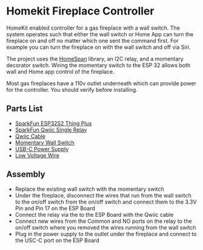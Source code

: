 # Homekit Fireplace Controller

HomeKit enabled controller for a gas fireplace with a wall switch.  The system operates such that either the wall switch or Home App can turn the fireplace on and off no matter which one sent the command first.  For example you can turn the fireplace on with the wall switch and off via Siri.  

The project uses the [HomeSpan](https://github.com/HomeSpan) library, an I2C relay, and a momentary decorator switch.  Wiring the momentary switch to the ESP 32 allows both wall and Home app control of the fireplace.  

Most gas fireplaces have a 110v outlet underneath which can provide power for the controller.  You should verify before installing.

## Parts List
* [SparkFun ESP32S2 Thing Plus](https://www.sparkfun.com/products/17743)
* [SparkFun Qwiic Single Relay](https://www.sparkfun.com/products/15093)
* [Qwiic Cable](https://www.sparkfun.com/products/14426)
* [Momentary Wall Switch](https://www.amazon.com/dp/B07828MYZJ?psc=1&ref=ppx_yo2ov_dt_b_product_details)
* [USB-C Power Supply](https://www.amazon.com/Replacement-Raspberry-Pi-4-Supply-Charger-Adapter/dp/B094J8TK61/ref=sr_1_2_sspa?keywords=usb+c+power+supply+raspberry+pi+4&qid=1671193745&sprefix=usb+c+power+supply+ras%2Caps%2C69&sr=8-2-spons&psc=1&spLa=ZW5jcnlwdGVkUXVhbGlmaWVyPUEyTEMxODIxMEc0M0tSJmVuY3J5cHRlZElkPUEwNDYyNDE0MkRRVTAwVVJWOVY3WiZlbmNyeXB0ZWRBZElkPUEwODE5NjY1Q1E4QlNKUjZOUTNCJndpZGdldE5hbWU9c3BfYXRmJmFjdGlvbj1jbGlja1JlZGlyZWN0JmRvTm90TG9nQ2xpY2s9dHJ1ZQ==)
* [Low Voltage Wire](https://www.amazon.com/Southwire-64267101-White-Bell-Wire/dp/B075TSZRSL/ref=sr_1_31?keywords=low+voltage+wire&qid=1671193217&sprefix=low+volta%2Caps%2C79&sr=8-31)

## Assembly

* Replace the existing wall switch with the momentary switch
* Under the fireplace, disconnect the wires that run from the wall switch to the on/off switch from the on/off switch and connect them to the 3.3V Pin  and Pin 17 on the ESP Board
* Connect the relay via the to the ESP Board with the Qwiic cable
* Connect new wires from the Common and NO ports on the relay to the on/off switch where you removed the wires running from the wall switch
* Plug in the power supply to the outlet under the fireplace and connect to the USC-C port on the ESP Board